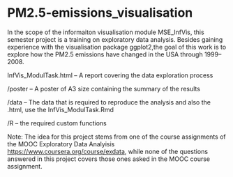 # PM2.5-emissions_visualisation
In the scope of the informaiton visualisation module MSE_InfVis, 
this semester project is a training on exploratory data analysis. Besides gaining experience with the visualisation package ggplot2,the goal of this work is to explore how the PM2.5 emissions have changed in the USA through 1999–2008.

InfVis_ModulTask.html – A report covering the data exploration process

/poster – A poster of A3 size containing the summary of the results

/data – The data that is required to reproduce the analysis and also the .html, use the InfVis_ModulTask.Rmd

/R – the required custom functions

Note:
The idea for this project stems from one of the course assignments of the MOOC Exploratory Data Analyisis https://www.coursera.org/course/exdata, while none of the questions answered in this project covers those ones asked in the MOOC course assignment.
